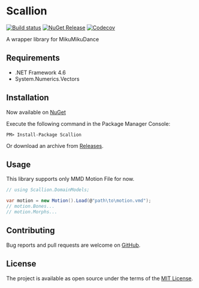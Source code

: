 # Scallion

[![Build status](https://ci.appveyor.com/api/projects/status/lu3jua55lgs0pv05?svg=true)](https://ci.appveyor.com/project/paralleltree/scallion)
[![NuGet Release](https://img.shields.io/nuget/vpre/Scallion.svg)](https://www.nuget.org/packages/Scallion)
[![Codecov](https://img.shields.io/codecov/c/github/paralleltree/Scallion.svg)](https://codecov.io/github/paralleltree/Scallion)

A wrapper library for MikuMikuDance


## Requirements

  * .NET Framework 4.6
  * System.Numerics.Vectors

## Installation

Now available on [NuGet](https://www.nuget.org/packages/Scallion)

Execute the following command in the Package Manager Console:

```
PM> Install-Package Scallion
```

Or download an archive from [Releases](https://github.com/paralleltree/Scallion/releases).

## Usage

This library supports only MMD Motion File for now.

```csharp
// using Scallion.DomainModels;

var motion = new Motion().Load(@"path\to\motion.vmd");
// motion.Bones...
// motion.Morphs...

```

## Contributing

Bug reports and pull requests are welcome on [GitHub](https://github.com/paralleltree/Scallion).

## License

The project is available as open source under the terms of the [MIT License](http://opensource.org/licenses/MIT).
